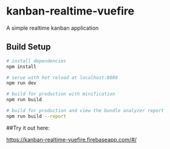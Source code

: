 # kanban-realtime-vuefire

A simple realtime kanban application

## Build Setup

``` bash
# install dependencies
npm install

# serve with hot reload at localhost:8080
npm run dev

# build for production with minification
npm run build

# build for production and view the bundle analyzer report
npm run build --report

```

##Try it out here:

https://kanban-realtime-vuefire.firebaseapp.com/#/
